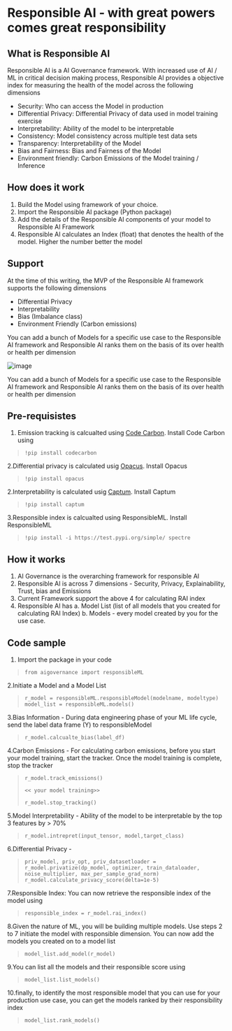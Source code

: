 # Responsible AI - with great powers comes great responsibility

## What is Responsible AI

Responsible AI is a AI Governance framework.  With increased use of AI / ML in critical decision making process, Responsible AI provides a objective index for measuring the health of the model across the following dimensions

- Security:  Who can access the Model in production
- Differential Privacy:  Differential Privacy of data used in model training exercise
- Interpretability:  Ability of the model to be interpretable
- Consistency:  Model consistency across multiple test data sets
- Transparency:  Interpretability of the Model
- Bias and Fairness: Bias and Fairness of the Model
- Environment friendly:  Carbon Emissions of the Model training / Inference

## How does it work

1. Build the Model using framework of your choice.  
2. Import the Responsible AI package (Python package)
3. Add the details of the Responsible AI components of your model to Responsible AI Framework
4. Responsible AI calculates an Index (float) that denotes the health of the model.  Higher the number better the model

## Support

At the time of this writing, the MVP of the Responsible AI framework supports the following dimensions

- Differential Privacy
- Interpretability
- Bias (Imbalance class)
- Environment Friendly (Carbon emissions)

You can add a bunch of Models for a specific use case to the Responsible AI framework and Responsible AI ranks them on the basis of its over health or health per dimension

![image](https://user-images.githubusercontent.com/7538839/166708253-8431e3a9-a277-445c-8536-ea341a45553d.png)

You can add a bunch of Models for a specific use case to the Responsible AI framework and Responsible AI ranks them on the basis of its over health or health per dimension

## Pre-requisistes

1. Emission tracking is calcualted using [Code Carbon](https://codecarbon.io/).  Install Code Carbon using

>     !pip install codecarbon

2.Differential privacy is calculated usig [Opacus](https://opacus.ai/).  Install Opacus

>     !pip install opacus

2.Interpretability is calculated usig [Captum](https://captum.ai/).  Install Captum

>     !pip install captum

3.Responsible index is calcualted using ResponsibleML.  Install ResponsibleML

>     !pip install -i https://test.pypi.org/simple/ spectre

## How it works

1. AI Governance is the overarching framework for responsible AI
2. Responsible AI is across 7 dimensions - Security, Privacy, Explainability, Trust, bias and Emissions
3. Current Framework support the above 4 for calculating RAI index
4. Responsible AI has
    a.  Model List (list of all models that you created for calculating RAI Index)
    b.  Models - every model created by you for the use case.

## Code sample

1. Import the package in your code

>     from aigovernance import responsibleML

2.Initiate a Model and a Model List

>     r_model = responsibleML.responsibleModel(modelname, modeltype)
>     model_list = responsibleML.models()

3.Bias Information - During data engineering phase of your ML life cycle, send the label data frame (Y) to responsibleModel

>     r_model.calcualte_bias(label_df)

4.Carbon Emissions - For calculating carbon emissions, before you start your model training, start the tracker.  Once the model training is complete, stop the tracker

>     r_model.track_emissions()
> 
>     << your model training>>
> 
>     r_model.stop_tracking()

5.Model Interpretability - Ability of the model to be interpretable by the top 3 features by > 70%

>     r_model.intrepret(input_tensor, model,target_class)

6.Differential Privacy -

>     priv_model, priv_opt, priv_datasetloader = r_model.privatize(dp_model, optimizer, train_dataloader, noise_multiplier, max_per_sample_grad_norm) 
>     r_model.calculate_privacy_score(delta=1e-5)

7.Responsible Index:  You can now retrieve the responsible index of the model using

>     responsible_index = r_model.rai_index()

8.Given the nature of ML, you will be building multiple models.  Use steps 2 to 7 initiate the model with responsible dimension.  You can now add the models you created on to a model list

>     model_list.add_model(r_model)

9.You can list all the models and their responsible score using

>     model_list.list_models()

10.finally, to identify the most responsible model that you can use for your production use case, you can get the models ranked by their responsibility index
>
>     model_list.rank_models()
